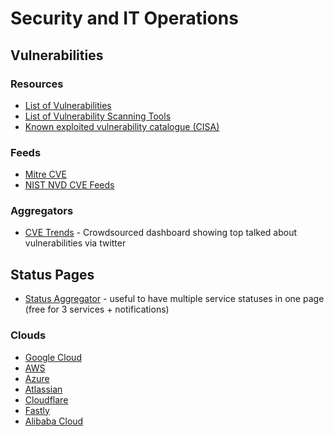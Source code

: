 # Security  and IT Operations

## Vulnerabilities

### Resources

* [List of Vulnerabilities](https://owasp.org/www-community/vulnerabilities/)
* [List of Vulnerability Scanning Tools](https://owasp.org/www-community/Vulnerability_Scanning_Tools)
* [Known exploited vulnerability catalogue (CISA)](https://www.cisa.gov/known-exploited-vulnerabilities-catalog)

### Feeds

* [Mitre CVE](https://cve.mitre.org/cve/data_feeds.html)
* [NIST NVD CVE Feeds](https://nvd.nist.gov/vuln/data-feeds)

### Aggregators

* [CVE Trends](https://cvetrends.com/) - Crowdsourced dashboard showing top talked about vulnerabilities via twitter

## Status Pages

* [Status Aggregator](https://statusgator.com/) - useful to have multiple service statuses in one page (free for 3 services + notifications)

### Clouds

- [Google Cloud](https://status.cloud.google.com/)
- [AWS](https://aws-status.info/)
- [Azure](https://status.azure.com/en-au/status)
- [Atlassian](https://status.atlassian.com/)
- [Cloudflare](https://www.cloudflarestatus.com/)
- [Fastly](https://status.fastly.com/)
- [Alibaba Cloud](https://status.alibabacloud.com/)